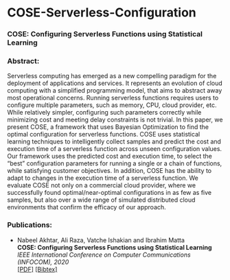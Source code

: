 # COSE-Serverless-Configuration
### COSE: Configuring Serverless Functions using Statistical Learning

### Abstract:
Serverless  computing  has  emerged  as  a  new  compelling paradigm for the deployment of applications and services. It  represents  an  evolution  of  cloud  computing  with  a  simplified programming model, that aims to abstract away most operational concerns. Running serverless functions requires users to configure multiple parameters, such as memory, CPU, cloud provider, etc. While  relatively  simpler,  configuring  such  parameters  correctly while minimizing cost and meeting delay   constraints is not trivial. In   this   paper,   we   present   COSE, a framework that uses Bayesian Optimization to find the optimal configuration for serverless functions. COSE uses statistical learning techniques to intelligently  collect  samples and  predict  the  cost  and  execution time of a serverless function across unseen configuration values. Our  framework  uses  the  predicted  cost  and  execution  time,  to select  the  “best”  configuration  parameters  for  running  a  single or  a  chain  of  functions,  while  satisfying  customer  objectives. In  addition,  COSE  has  the  ability  to  adapt  to  changes  in  the execution  time  of  a  serverless  function. We  evaluate  COSE  not only on a commercial cloud provider, where we successfully found optimal/near-optimal  configurations  in  as  few  as  five  samples, but   also   over   a   wide   range   of   simulated   distributed   cloud environments  that  confirm  the  efficacy  of  our  approach.

### Publications:
- Nabeel Akhtar, Ali Raza, Vatche Ishakian and Ibrahim Matta<br>
**COSE: Configuring Serverless Functions using Statistical Learning**<br>
*IEEE International Conference on Computer Communications (INFOCOM), 2020* <br>
[\[PDF\]](cose.pdf)  [\[Bibtex\]](cose.txt)
